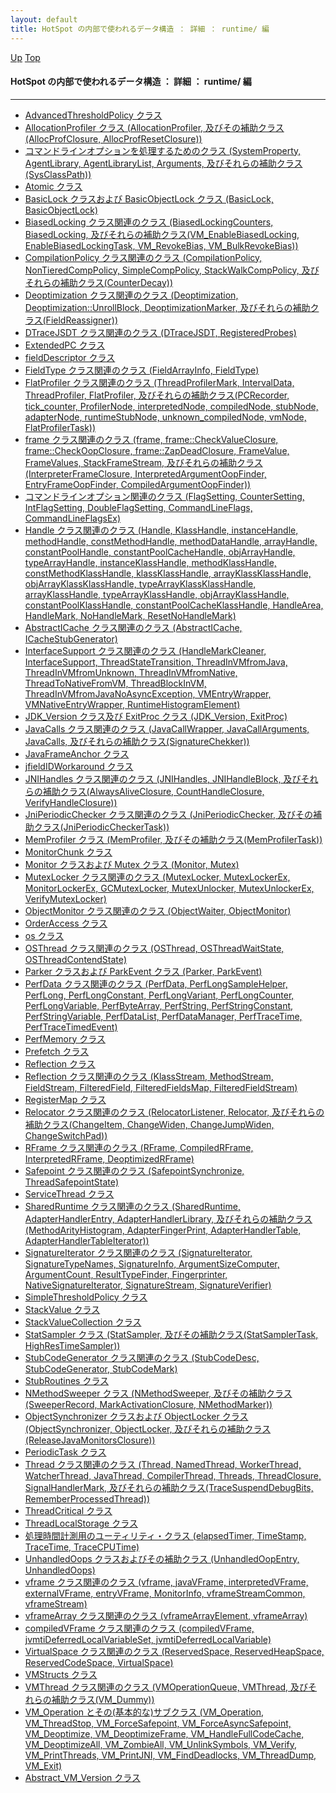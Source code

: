 ```yaml
---
layout: default
title: HotSpot の内部で使われるデータ構造 ： 詳細 ： runtime/ 編
---
```

[Up](nolpd4szt5.html) [Top](../index.html)

#### HotSpot の内部で使われるデータ構造 ： 詳細 ： runtime/ 編

--- 

* [AdvancedThresholdPolicy クラス ](noIZrqGU8B.html)
* [AllocationProfiler クラス (AllocationProfiler, 及びその補助クラス(AllocProfClosure, AllocProfResetClosure))](noD7Aila06.html)
* [コマンドラインオプションを処理するためのクラス (SystemProperty, AgentLibrary, AgentLibraryList, Arguments, 及びそれらの補助クラス(SysClassPath))](noAt7DeGPz.html)
* [Atomic クラス ](nocWKoyNdo.html)
* [BasicLock クラスおよび BasicObjectLock クラス (BasicLock, BasicObjectLock)](noBMKPZJux.html)
* [BiasedLocking クラス関連のクラス (BiasedLockingCounters, BiasedLocking, 及びそれらの補助クラス(VM_EnableBiasedLocking, EnableBiasedLockingTask, VM_RevokeBias, VM_BulkRevokeBias))](no1JRHVHuU.html)
* [CompilationPolicy クラス関連のクラス (CompilationPolicy, NonTieredCompPolicy, SimpleCompPolicy, StackWalkCompPolicy, 及びそれらの補助クラス(CounterDecay))](noMGMnPDsK.html)
* [Deoptimization クラス関連のクラス (Deoptimization, Deoptimization::UnrollBlock, DeoptimizationMarker, 及びそれらの補助クラス(FieldReassigner))](noU79VidNA.html)
* [DTraceJSDT クラス関連のクラス (DTraceJSDT, RegisteredProbes)](nosHEMBpLW.html)
* [ExtendedPC クラス ](noq4U9itf-.html)
* [fieldDescriptor クラス ](nojfJmDZh1.html)
* [FieldType クラス関連のクラス (FieldArrayInfo, FieldType)](nocXDdMA24.html)
* [FlatProfiler クラス関連のクラス (ThreadProfilerMark, IntervalData, ThreadProfiler, FlatProfiler, 及びそれらの補助クラス(PCRecorder, tick_counter, ProfilerNode, interpretedNode, compiledNode, stubNode, adapterNode, runtimeStubNode, unknown_compiledNode, vmNode, FlatProfilerTask))](nou3XNMGoo.html)
* [frame クラス関連のクラス (frame, frame::CheckValueClosure, frame::CheckOopClosure, frame::ZapDeadClosure, FrameValue, FrameValues, StackFrameStream, 及びそれらの補助クラス(InterpreterFrameClosure, InterpretedArgumentOopFinder, EntryFrameOopFinder, CompiledArgumentOopFinder))](no0OYYFeCj.html)
* [コマンドラインオプション関連のクラス (FlagSetting, CounterSetting, IntFlagSetting, DoubleFlagSetting, CommandLineFlags, CommandLineFlagsEx)](nomJ5AL1-A.html)
* [Handle クラス関連のクラス (Handle, KlassHandle,  instanceHandle, methodHandle, constMethodHandle, methodDataHandle, arrayHandle, constantPoolHandle, constantPoolCacheHandle, objArrayHandle, typeArrayHandle,  instanceKlassHandle, methodKlassHandle, constMethodKlassHandle, klassKlassHandle, arrayKlassKlassHandle, objArrayKlassKlassHandle, typeArrayKlassKlassHandle, arrayKlassHandle, typeArrayKlassHandle, objArrayKlassHandle, constantPoolKlassHandle, constantPoolCacheKlassHandle,  HandleArea, HandleMark, NoHandleMark, ResetNoHandleMark)](noxGayud0o.html)
* [AbstractICache クラス関連のクラス (AbstractICache, ICacheStubGenerator)](noKL5uaVPv.html)
* [InterfaceSupport クラス関連のクラス (HandleMarkCleaner, InterfaceSupport, ThreadStateTransition, ThreadInVMfromJava, ThreadInVMfromUnknown, ThreadInVMfromNative, ThreadToNativeFromVM, ThreadBlockInVM, ThreadInVMfromJavaNoAsyncException, VMEntryWrapper, VMNativeEntryWrapper, RuntimeHistogramElement)](noFtgIidMd.html)
* [JDK_Version クラス及び ExitProc クラス (JDK_Version, ExitProc)](noV-DtZh9-.html)
* [JavaCalls クラス関連のクラス (JavaCallWrapper, JavaCallArguments, JavaCalls, 及びそれらの補助クラス(SignatureChekker))](no4A501dEe.html)
* [JavaFrameAnchor クラス ](no85946UfQ.html)
* [jfieldIDWorkaround クラス ](noGWSHGS0a.html)
* [JNIHandles クラス関連のクラス (JNIHandles, JNIHandleBlock, 及びそれらの補助クラス(AlwaysAliveClosure, CountHandleClosure, VerifyHandleClosure))](noGITxrX0d.html)
* [JniPeriodicChecker クラス関連のクラス (JniPeriodicChecker, 及びその補助クラス(JniPeriodicCheckerTask))](noj_6cTE8l.html)
* [MemProfiler クラス (MemProfiler, 及びその補助クラス(MemProfilerTask))](nofvSVV6bl.html)
* [MonitorChunk クラス ](noF_xc9sVV.html)
* [Monitor クラスおよび Mutex クラス (Monitor, Mutex)](noetuCUkWu.html)
* [MutexLocker クラス関連のクラス (MutexLocker, MutexLockerEx, MonitorLockerEx, GCMutexLocker, MutexUnlocker, MutexUnlockerEx, VerifyMutexLocker)](no_dVTspXC.html)
* [ObjectMonitor クラス関連のクラス (ObjectWaiter, ObjectMonitor)](noBIzmHjmm.html)
* [OrderAccess クラス ](noqGF673Mc.html)
* [os クラス ](noaQj9VA38.html)
* [OSThread クラス関連のクラス (OSThread, OSThreadWaitState, OSThreadContendState)](norXAmbelO.html)
* [Parker クラスおよび ParkEvent クラス (Parker, ParkEvent)](noIpkvMBri.html)
* [PerfData クラス関連のクラス (PerfData, PerfLongSampleHelper, PerfLong, PerfLongConstant, PerfLongVariant, PerfLongCounter, PerfLongVariable, PerfByteArray, PerfString, PerfStringConstant, PerfStringVariable, PerfDataList, PerfDataManager, PerfTraceTime, PerfTraceTimedEvent)](noOFNhRgni.html)
* [PerfMemory クラス ](noAv9taKrY.html)
* [Prefetch クラス ](nolqawQHLE.html)
* [Reflection クラス ](nolC3LIO6Q.html)
* [Reflection クラス関連のクラス (KlassStream, MethodStream, FieldStream, FilteredField, FilteredFieldsMap, FilteredFieldStream)](noB-Rh4Kew.html)
* [RegisterMap クラス ](noSNzilF5q.html)
* [Relocator クラス関連のクラス (RelocatorListener, Relocator, 及びそれらの補助クラス(ChangeItem, ChangeWiden, ChangeJumpWiden, ChangeSwitchPad))](no_JLQ8hqv.html)
* [RFrame クラス関連のクラス (RFrame, CompiledRFrame, InterpretedRFrame, DeoptimizedRFrame)](noKEilSnQO.html)
* [Safepoint クラス関連のクラス (SafepointSynchronize, ThreadSafepointState)](nokXNL1Etn.html)
* [ServiceThread クラス ](noq0K1-Ofz.html)
* [SharedRuntime クラス関連のクラス (SharedRuntime, AdapterHandlerEntry, AdapterHandlerLibrary, 及びそれらの補助クラス(MethodArityHistogram, AdapterFingerPrint, AdapterHandlerTable, AdapterHandlerTableIterator))](no0uVSE4lu.html)
* [SignatureIterator クラス関連のクラス (SignatureIterator, SignatureTypeNames, SignatureInfo, ArgumentSizeComputer, ArgumentCount, ResultTypeFinder, Fingerprinter, NativeSignatureIterator, SignatureStream, SignatureVerifier)](nok0uluWHI.html)
* [SimpleThresholdPolicy クラス ](noCrFSBo2X.html)
* [StackValue クラス ](noIyzzHkPu.html)
* [StackValueCollection クラス ](nofn04j4Qb.html)
* [StatSampler クラス (StatSampler, 及びその補助クラス(StatSamplerTask, HighResTimeSampler))](noygDxFlii.html)
* [StubCodeGenerator クラス関連のクラス (StubCodeDesc, StubCodeGenerator, StubCodeMark)](no8lVJhGE9.html)
* [StubRoutines クラス ](noWUM0z5IQ.html)
* [NMethodSweeper クラス (NMethodSweeper, 及びその補助クラス(SweeperRecord, MarkActivationClosure, NMethodMarker))](noOfyfR8Cz.html)
* [ObjectSynchronizer クラスおよび ObjectLocker クラス (ObjectSynchronizer, ObjectLocker, 及びそれらの補助クラス(ReleaseJavaMonitorsClosure))](noL3z0U0-A.html)
* [PeriodicTask クラス ](noabromtf6.html)
* [Thread クラス関連のクラス (Thread, NamedThread, WorkerThread, WatcherThread, JavaThread, CompilerThread, Threads, ThreadClosure, SignalHandlerMark, 及びそれらの補助クラス(TraceSuspendDebugBits, RememberProcessedThread))](no07LblyQD.html)
* [ThreadCritical クラス ](noyfXAAg0P.html)
* [ThreadLocalStorage クラス ](noR_PxFGp9.html)
* [処理時間計測用のユーティリティ・クラス (elapsedTimer, TimeStamp, TraceTime, TraceCPUTime)](nof9FlAy0H.html)
* [UnhandledOops クラスおよびその補助クラス (UnhandledOopEntry, UnhandledOops)](noOhJxqpEq.html)
* [vframe クラス関連のクラス (vframe, javaVFrame, interpretedVFrame, externalVFrame, entryVFrame, MonitorInfo, vframeStreamCommon, vframeStream)](nomwEP34td.html)
* [vframeArray クラス関連のクラス (vframeArrayElement, vframeArray)](noj6qSln0N.html)
* [compiledVFrame クラス関連のクラス (compiledVFrame, jvmtiDeferredLocalVariableSet, jvmtiDeferredLocalVariable)](no3Lj6udVS.html)
* [VirtualSpace クラス関連のクラス (ReservedSpace, ReservedHeapSpace, ReservedCodeSpace, VirtualSpace)](nokKhCIS4Z.html)
* [VMStructs クラス ](noNecEKiR2.html)
* [VMThread クラス関連のクラス (VMOperationQueue, VMThread, 及びそれらの補助クラス(VM_Dummy))](no_Ul4ZEtW.html)
* [VM_Operation とその(基本的な)サブクラス (VM_Operation, VM_ThreadStop, VM_ForceSafepoint, VM_ForceAsyncSafepoint, VM_Deoptimize, VM_DeoptimizeFrame, VM_HandleFullCodeCache, VM_DeoptimizeAll, VM_ZombieAll, VM_UnlinkSymbols, VM_Verify, VM_PrintThreads, VM_PrintJNI, VM_FindDeadlocks, VM_ThreadDump, VM_Exit)](noZcemTpcs.html)
* [Abstract_VM_Version クラス ](nom2UP9bKP.html)





